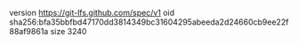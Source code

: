 version https://git-lfs.github.com/spec/v1
oid sha256:bfa35bbfbd47170dd3814349bc31604295abeeda2d24660cb9ee22f88af9861a
size 3240
